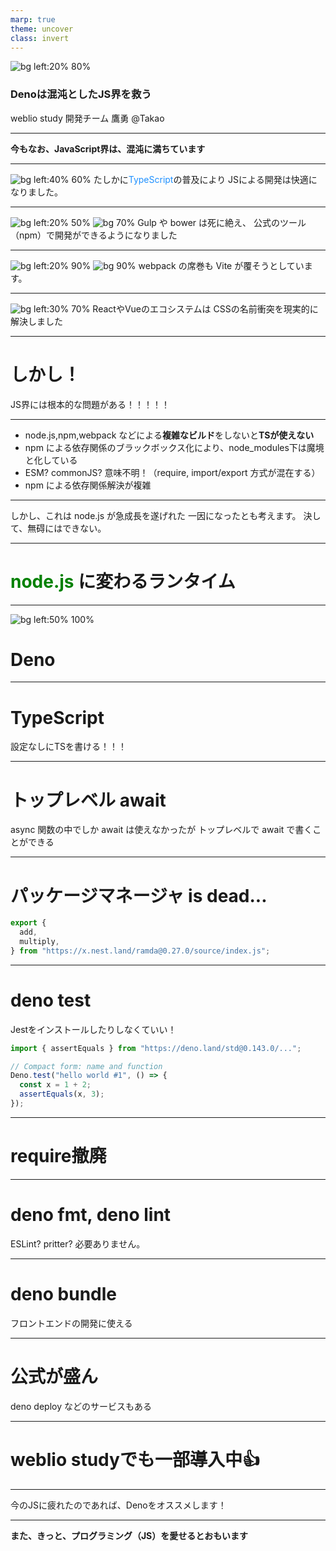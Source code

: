 ```yaml
---
marp: true
theme: uncover
class: invert
---
```


![bg left:20% 80%](https://kt3k.github.io/talk_deno_nikkei/assets/logo.svg)
### **Denoは混沌としたJS界を救う**

weblio study 開発チーム
鷹勇 @Takao

---

**今もなお、JavaScript界は、混沌に満ちています**

---

![bg left:40% 60%](https://upload.wikimedia.org/wikipedia/commons/thumb/4/4c/Typescript_logo_2020.svg/1200px-Typescript_logo_2020.svg.png)
たしかに<span style="color:DodgerBlue ;">TypeScript</span>の普及により
JSによる開発は快適になりました。

---

![bg left:20% 50%](https://logos-download.com/wp-content/uploads/2018/05/Gulp_logo_red.png)
![bg 70%](https://uxwing.com/wp-content/themes/uxwing/download/10-brands-and-social-media/bower.png)
Gulp や bower は死に絶え、
公式のツール（npm）で開発ができるようになりました

---

![bg left:20% 90%](https://cdn.worldvectorlogo.com/logos/webpack.svg)
![bg 90%](https://images.ctfassets.net/in6v9lxmm5c8/4LlOrDdEXyxqi7wjIKAhgp/7bc2ba8009965c9fa02bf49493a13226/vite.svg)
webpack の席巻も
Vite が覆そうとしています。

---

![bg left:30% 70%](https://www.styled-components.com/atom.png)
ReactやVueのエコシステムは
CSSの名前衝突を現実的に解決しました

---

# しかし！
JS界には根本的な問題がある！！！！！

---

- node.js,npm,webpack などによる**複雑なビルド**をしないと**TSが使えない**
- npm による依存関係のブラックボックス化により、node_modules下は魔境と化している
- ESM? commonJS? 意味不明！（require, import/export 方式が混在する）
- npm による依存関係解決が複雑

---

しかし、これは node.js が急成長を遂げれた
一因になったとも考えます。
決して、無碍にはできない。

---

# <span style="color: green;">node.js</span> に変わるランタイム

---

![bg left:50% 100%](https://kt3k.github.io/talk_deno_nikkei/assets/logo.svg)
# **Deno**

---

# TypeScript
設定なしにTSを書ける！！！

---

# トップレベル await
async 関数の中でしか await は使えなかったが
トップレベルで await で書くことができる

---

# パッケージマネージャ is dead... 


```ts
export {
  add,
  multiply,
} from "https://x.nest.land/ramda@0.27.0/source/index.js";
```

---

# deno test
Jestをインストールしたりしなくていい！
```ts
import { assertEquals } from "https://deno.land/std@0.143.0/...";

// Compact form: name and function
Deno.test("hello world #1", () => {
  const x = 1 + 2;
  assertEquals(x, 3);
});

```

---

# require撤廃

---

# deno fmt, deno lint
ESLint? pritter?
必要ありません。

---

# deno bundle
フロントエンドの開発に使える

---

# 公式が盛ん
deno deploy などのサービスもある

---

# weblio studyでも一部導入中👍
---

今のJSに疲れたのであれば、Denoをオススメします！

---

**また、きっと、プログラミング（JS）を愛せるとおもいます**